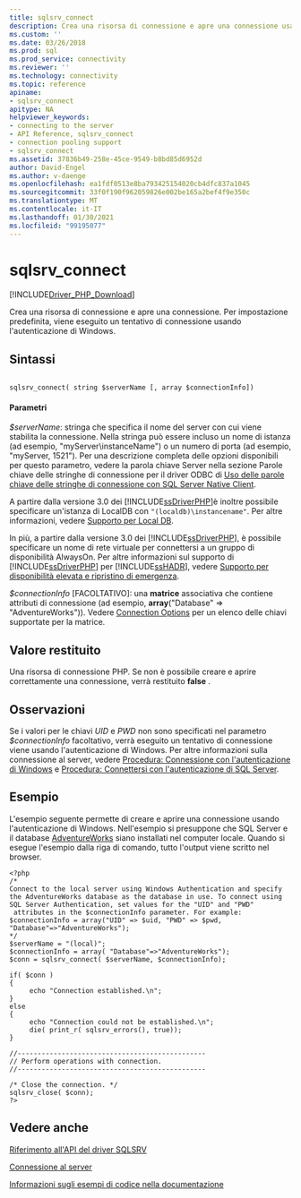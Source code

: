 ```yaml
---
title: sqlsrv_connect
description: Crea una risorsa di connessione e apre una connessione usando il driver sql_srv per PHP. Per impostazione predefinita, viene eseguito un tentativo di connessione usando l'autenticazione di Windows.
ms.custom: ''
ms.date: 03/26/2018
ms.prod: sql
ms.prod_service: connectivity
ms.reviewer: ''
ms.technology: connectivity
ms.topic: reference
apiname:
- sqlsrv_connect
apitype: NA
helpviewer_keywords:
- connecting to the server
- API Reference, sqlsrv_connect
- connection pooling support
- sqlsrv_connect
ms.assetid: 37836b49-258e-45ce-9549-b8bd85d6952d
author: David-Engel
ms.author: v-daenge
ms.openlocfilehash: ea1fdf0513e8ba793425154020cb4dfc837a1045
ms.sourcegitcommit: 33f0f190f962059826e002be165a2bef4f9e350c
ms.translationtype: MT
ms.contentlocale: it-IT
ms.lasthandoff: 01/30/2021
ms.locfileid: "99195077"
---
```

# <a name="sqlsrv_connect"></a>sqlsrv_connect
[!INCLUDE[Driver_PHP_Download](../../includes/driver_php_download.md)]

Crea una risorsa di connessione e apre una connessione. Per impostazione predefinita, viene eseguito un tentativo di connessione usando l'autenticazione di Windows.  
  
## <a name="syntax"></a>Sintassi  
  
```  
  
sqlsrv_connect( string $serverName [, array $connectionInfo])  
```  
  
#### <a name="parameters"></a>Parametri  
*$serverName*: stringa che specifica il nome del server con cui viene stabilita la connessione. Nella stringa può essere incluso un nome di istanza (ad esempio, "myServer\instanceName") o un numero di porta (ad esempio, "myServer, 1521"). Per una descrizione completa delle opzioni disponibili per questo parametro, vedere la parola chiave Server nella sezione Parole chiave delle stringhe di connessione per il driver ODBC di [Uso delle parole chiave delle stringhe di connessione con SQL Server Native Client](../../relational-databases/native-client/applications/using-connection-string-keywords-with-sql-server-native-client.md).  
  
A partire dalla versione 3.0 dei [!INCLUDE[ssDriverPHP](../../includes/ssdriverphp_md.md)]è inoltre possibile specificare un'istanza di LocalDB con `"(localdb)\instancename"`. Per altre informazioni, vedere [Supporto per Local DB](php-driver-for-sql-server-support-for-localdb.md).  
  
In più, a partire dalla versione 3.0 dei [!INCLUDE[ssDriverPHP](../../includes/ssdriverphp_md.md)], è possibile specificare un nome di rete virtuale per connettersi a un gruppo di disponibilità AlwaysOn. Per altre informazioni sul supporto di [!INCLUDE[ssDriverPHP](../../includes/ssdriverphp_md.md)] per [!INCLUDE[ssHADR](../../includes/sshadr_md.md)], vedere [Supporto per disponibilità elevata e ripristino di emergenza](php-driver-for-sql-server-support-for-high-availability-disaster-recovery.md).  
  
*$connectionInfo* [FACOLTATIVO]: una **matrice** associativa che contiene attributi di connessione (ad esempio, **array**("Database" => "AdventureWorks")). Vedere [Connection Options](connection-options.md) per un elenco delle chiavi supportate per la matrice.  
  
## <a name="return-value"></a>Valore restituito  
Una risorsa di connessione PHP. Se non è possibile creare e aprire correttamente una connessione, verrà restituito **false** .  
  
## <a name="remarks"></a>Osservazioni  
Se i valori per le chiavi *UID* e *PWD* non sono specificati nel parametro *$connectionInfo* facoltativo, verrà eseguito un tentativo di connessione viene usando l'autenticazione di Windows. Per altre informazioni sulla connessione al server, vedere [Procedura: Connessione con l'autenticazione di Windows](how-to-connect-using-windows-authentication.md) e [Procedura: Connettersi con l'autenticazione di SQL Server](how-to-connect-using-sql-server-authentication.md).  
  
## <a name="example"></a>Esempio  
L'esempio seguente permette di creare e aprire una connessione usando l'autenticazione di Windows. Nell'esempio si presuppone che SQL Server e il database [AdventureWorks](https://www.codeplex.com/SqlServerSamples) siano installati nel computer locale. Quando si esegue l'esempio dalla riga di comando, tutto l'output viene scritto nel browser.  
  
```  
<?php  
/*  
Connect to the local server using Windows Authentication and specify  
the AdventureWorks database as the database in use. To connect using  
SQL Server Authentication, set values for the "UID" and "PWD"  
 attributes in the $connectionInfo parameter. For example:  
$connectionInfo = array("UID" => $uid, "PWD" => $pwd, "Database"=>"AdventureWorks");  
*/  
$serverName = "(local)";  
$connectionInfo = array( "Database"=>"AdventureWorks");  
$conn = sqlsrv_connect( $serverName, $connectionInfo);  
  
if( $conn )  
{  
     echo "Connection established.\n";  
}  
else  
{  
     echo "Connection could not be established.\n";  
     die( print_r( sqlsrv_errors(), true));  
}  
  
//-----------------------------------------------  
// Perform operations with connection.  
//-----------------------------------------------  
  
/* Close the connection. */  
sqlsrv_close( $conn);  
?>  
```  
  
## <a name="see-also"></a>Vedere anche  
[Riferimento all'API del driver SQLSRV](sqlsrv-driver-api-reference.md)

[Connessione al server](connecting-to-the-server.md)

[Informazioni sugli esempi di codice nella documentazione](about-code-examples-in-the-documentation.md)  
  
